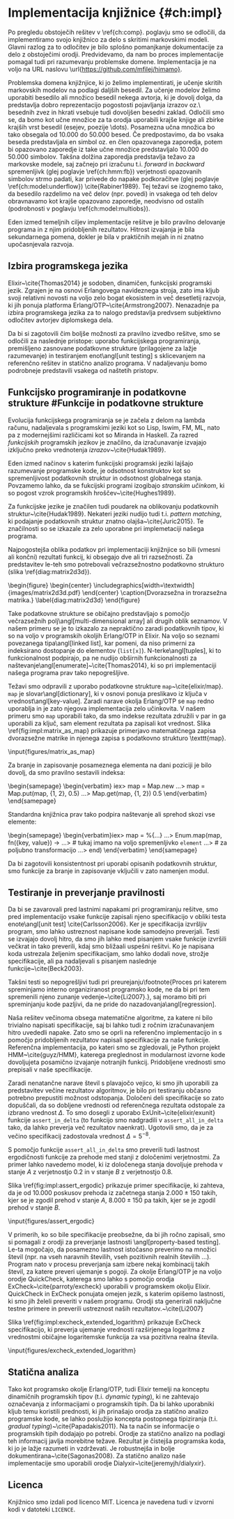 # Implementacija knjižnice {#ch:impl}

Po pregledu obstoječih rešitev v \ref{ch:comp}. poglavju smo se odločili, da implementiramo svojo knjižnico za delo s skritimi markovskimi modeli. Glavni razlog za to odločitev je bilo splošno pomanjkanje dokumentacije za delo z obstoječimi orodji. Predvidevamo, da nam bo proces implementacije pomagal tudi pri razumevanju problemske domene. Implementacija je na voljo na URL naslovu \url{https://github.com/mfilej/himamo}.

Problemska domena knjižnjice, ki jo želimo implementirati, je učenje skritih markovskih modelov na podlagi daljših besedil. Za učenje modelov želimo uporabiti besedilo ali množico besedil nekega avtorja, ki je dovolj dolga, da predstavlja dobro reprezentacijo pogostosti pojavljanja izrazov oz.\ besednih zvez in hkrati vsebuje tudi dovoljšen besedni zaklad. Odločili smo se, da bomo kot učne množice za ta orodja uporabili krajše knjige ali zbirke krajših vrst besedil (esejev, poezije \dots). Posamezna učna množica bo tako obsegala od 10.000 do 50.000 besed. Če predpostavimo, da bo vsaka beseda predstavljala en simbol oz. en člen opazovanega zaporedja, potem bi opazovano zaporedje iz take učne množice predstavljalo 10.000 do 50.000 simbolov. Takšna dolžina zaporedja predstavlja težavo za markovske modele, saj začnejo pri izračunu t.i. *forward* in *backward* spremenljivk (glej poglavje \ref{ch:hmm:fb}) verjetnosti opazovanih simbolov strmo padati, kar privede do napake podkoračitve (glej poglavje \ref{ch:model:underflow}) \cite{Rabiner1989}. Tej težavi se izognemo tako, da besedilo razdelimo na več delov (npr. povedi) in vsakega od teh delov obravnavamo kot krajše opazovano zaporedje, neodvisno od ostalih (podrobnosti v poglavju \ref{ch:model:multiobs}).

Eden izmed temeljnih ciljev implementacije rešitve je bilo pravilno delovanje programa in z njim pridobljenih rezultatov. Hitrost izvajanja je bila sekundarnega pomena, dokler je bila v praktičnih mejah in ni znatno upočasnjevala razvoja.

## Izbira programskega jezika

Elixir~\cite{Thomas2014} je sodoben, dinamičen, funkcijski programski jezik. Zgrajen je na osnovi Erlangovega navideznega stroja, zato ima kljub svoji relativni novosti na voljo zelo bogat ekosistem in več desetletij razvoja, ki jih ponuja platforma Erlang/OTP~\cite{Armstrong2007}. Nenazadnje pa izbira programskega jezika za to nalogo predstavlja predvsem subjektivno odločitev avtorjev diplomskega dela.

Da bi si zagotovili čim boljše možnosti za pravilno izvedbo rešitve, smo se odločili za naslednje pristope: uporabo funkcijskega programiranja, premišljeno zasnovane podatkovne strukture (prilagojene za lažje razumevanje) in testiranjem enot\angl[unit testing] s sklicevanjem na referenčno rešitev in statično analizo programa. V nadaljevanju bomo podrobneje predstavili vsakega od naštetih pristopv.

## Funkcijsko programiranje in podatkovne strukture #Funkcije in podatkovne strukture

Evolucija funkcijskega programiranja se je začela z delom na lambda računu, nadaljevala s programskimi jeziki kot so Lisp, Iswim, FM, ML, nato pa z modernejšimi različicami kot so Miranda in Haskell. Za razred *funkcijskih* programskih jezikov je značilno, da izračunavanje izvajajo izključno preko vrednotenja *izrazov*~\cite{Hudak1989}.

Eden izmed načinov s katerim funkcijski programski jeziki lajšajo razumevanje programske kode, je odsotnost konstruktov kot so spremenljivost podatkovnih struktur in odsotnost globalnega stanja. Povzamemo lahko, da se fukcijski programi izogibajo *stranskim učinkom*, ki so pogost vzrok programskih hroščev~\cite{Hughes1989}.

Za funkcijske jezike je značilen tudi poudarek na oblikovanju podatkovnih struktur~\cite{Hudak1989}. Nekateri jeziki nudijo tudi t.i. *pattern matching*, ki podajanje podatkovnih struktur znatno olajša~\cite{Juric2015}. Te značilnosti so se izkazale za zelo uporabne pri implemetaciji našega programa.

Najpogostejša oblika podatkov pri implementaciji knjižnjice so bili (vmesni ali končni) rezultati funkcij, ki obsegajo dve ali tri razsežnosti. Za predstavitev le-teh smo potrebovali večrazsežnostno podatkovno strukturo (slika \ref{diag:matrix2d3d}).

\begin{figure}
\begin{center}
\includegraphics[width=\textwidth]{images/matrix2d3d.pdf}
\end{center}
\caption{Dvorazsežna in trorazsežna matrika.}
\label{diag:matrix2d3d}
\end{figure}

Take podatkovne strukture se običajno predstavljajo s pomočjo večrazsežnih polj\angl[multi-dimensional array] ali drugih oblik seznamov. V našem primeru se je to izkazalo za nepraktično zaradi podatkovnih tipov, ki so na voljo v programskih okoljih Erlang/OTP in Elixir. Na voljo so seznami povezanega tipa\angl[linked list], kar pomeni, da niso primerni za indeksirano dostopanje do elementov (`list[x]`). N-terke\angl[tuples], ki to funkcionalnost podpirajo, pa ne nudijo obširnih funkcionalnosti za naštevanje\angl[enumerate]~\cite{Thomas2014}, ki so pri implementaciji našega programa prav tako nepogrešljive.

Težavi smo odpravili z uporabo podatkovne strukture `map`~\cite{elixir/map}. `map` je slovar\angl[dictionary], ki v osnovi ponuja preslikavo iz ključa v vrednost\angl[key-value]. Zaradi narave okolja Erlang/OTP se `map` redno uporablja in je zato njegova implementacija zelo učinkovita. V našem primeru smo `map` uporabili tako, da smo indekse rezultata združili v par in ga uporabili za ključ, sam element rezultata pa zapisali kot vrednost. Slika \ref{fig:impl:matrix_as_map} prikazuje primerjavo matematičnega zapisa dvorazsežne matrike in njenega zapisa s podatkovno strukturo \texttt{map}. 

\input{figures/matrix_as_map}

Za branje in zapisovanje posameznega elementa na dani poziciji je bilo dovolj, da smo pravilno sestavili indeksa:

\begin{samepage}
\begin{verbatim}
iex> map = Map.new
...> map = Map.put(map, {1, 2}, 0.5)
...> Map.get(map, {1, 2})
0.5
\end{verbatim}
\end{samepage}

Standardna knjižnica prav tako podpira naštevanje ali sprehod skozi vse elemente:

\begin{samepage}
\begin{verbatim}iex> map = %{...}
...> Enum.map(map, fn({key, value}) -> 
...>   # tukaj imamo na voljo spremenljivko `element`
...>   # za poljubno transformacijo
...> end)
\end{verbatim}
\end{samepage}

Da bi zagotovili konsistentnost pri uporabi opisanih podatkovnih struktur, smo funkcije za branje in zapisovanje vključili v zato namenjen modul.

## Testiranje in preverjanje pravilnosti

Da bi se zavarovali pred lastnimi napakami pri programiranju rešitve, smo pred implementacijo vsake funkcije zapisali njeno specifikacijo v obliki testa enote\angl[unit test] \cite{Carlsson2006}. Ker je specifikacija izvršljiv program, smo lahko ustreznost napisane kode samodejno preverjali. Testi se izvajajo dovolj hitro, da smo jih lahko med pisanjem vsake funkcije izvršili večkrat in tako preverili, kdaj smo bližaali uspešni rešitvi. Ko je napisana koda ustrezala željenim specifikacijam, smo lahko dodali nove, strožje specifikacije, ali pa nadaljevali s pisanjem naslednje funkcije~\cite{Beck2003}.

Takšni testi so nepogrešljivi tudi pri preurejanju\footnote{Proces pri katerem spreminjamo interno organiziranost programsko kode, ne da bi pri tem spremenili njeno zunanje vedenje~\cite{Li2007}.}, saj moramo biti pri spreminjanju kode pazljivi, da ne pride do nazadovanja\angl[regression].

Naša rešitev večinoma obsega matematične algoritme, za katere ni bilo trivialno napisati specifikacije, saj bi lahko tudi z ročnim izračunavanjem hitro uvededli napake. Zato smo se oprli na referenčno implementacijo in s pomočjo pridobljenih rezultatov napisali specifikacije za naše funkcije. Referenčna implementacija, po kateri smo se zgledovali, je Python projekt HMM~\cite{guyz/HMM}, katerega preglednost in modularnost izvorne kode dovoljujeta posamično izvajanje notranjih funkcij. Pridobljene vrednosti smo prepisali v naše specifikacije.

Zaradi nenatančne narave števil s plavajočo vejico, ki smo jih uporabili za predstavitev večine rezultatov algoritmov, je bilo pri  testiranju občasno potrebno prepustiti možnost odstopanja. Določeni deli specifikacije so zato dopuščali, da so dobljene vrednosti od referenčnega rezultata odstopale za izbrano vrednost $\Delta$. To smo dosegli z uporabo ExUnit~\cite{elixir/exunit} funkcije `assert_in_delta` (to funkcijo smo nadgradili v `assert_all_in_delta` tako, da lahko preverja več rezultatov naenkrat). Ugotovili smo, da je za večino specifikacij zadostovala vrednost $\Delta = 5^{-8}$.

S pomočjo funkcije `assert_all_in_delta` smo preverili tudi lastnost ergodičnosti funkcije za prehode med stanji z določenimi verjetnostmi. Za primer lahko navedemo model, ki iz določenega stanja dovoljuje prehoda v stanje $A$ z verjetnostjo 0.2 in v stanje $B$ z verjetnostjo 0.8.

Slika \ref{fig:impl:assert_ergodic} prikazuje primer specifikacije, ki zahteva, da je od $10.000$ poskusov prehoda iz začetnega stanja $2.000\pm150$ takih, kjer se je zgodil prehod v stanje $A$, $8.000\pm150$ pa takih, kjer se je zgodil prehod v stanje $B$.

\input{figures/assert_ergodic}

V primerih, ko so bile specifikacije preobsežne, da bi jih ročno zapisali, smo si pomagali z orodji za preverjanje lastnosti \angl[property-based testing]. Le-ta mogočajo, da posamezno lastnost istočasno preverimo na množici števil (npr. na vseh naravnih številih, vseh pozitivnih realnih številih ...). Program nato v procesu preverjanja sam izbere nekaj kombinacij takih števil, za katere preveri ujemanje s pogoji. Za okolje Erlang/OTP je na voljo orodje QuickCheck, katerega smo lahko s pomočjo orodja ExCheck~\cite{parroty/excheck} uporabili v programskem okolju Elixir. QuickCheck in ExCheck ponujata omejen jezik, s katerim opišemo lastnosti, ki smo jih želeli preveriti v našem programu. Orodji sta generirali naključne testne primere in preverili ustreznost naših rezultatov.~\cite{Li2007} 

Slika \ref{fig:impl:excheck_extended_logarithm} prikazuje ExCheck specifikacijo, ki preverja ujemanje vrednosti razširjenega logaritma z vrednostmi običajne logaritemske funkcija za vsa pozitivna realna števila.

\input{figures/excheck_extended_logarithm}

## Statična analiza

Tako kot programsko okolje Erlang/OTP, tudi Elixir temelji na konceptu dinamičnih programskih tipov (t.i. *dynamic typing*), ki ne zahtevajo označevanja z informacijami o programskih tipih. Da bi lahko uporabniki kljub temu koristili prednosti, ki jih prinašajo orodja za statično analizo programske kode, se lahko poslužijo koncepta postopnega tipiziranja (t.i. *gradual typing*)~\cite{Papadakis2011}. Na ta način se informacije o programskih tipih dodajajo po potrebi. Orodje za statično analizo na podlagi teh informacij javlja morebitne težave. Rezultat je čistejša programska koda, ki jo je lažje razumeti in vzdrževati. Je robustnejša in bolje dokumentirana~\cite{Sagonas2008}. Za statično analizo naše implementacije smo uporabili orodje Dialyxir~\cite{jeremyjh/dialyxir}.

## Licenca

Knjižnico smo izdali pod licenco MIT. Licenca je navedena tudi v izvorni kodi v datoteki `LICENCE`.